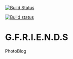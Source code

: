 [![Build Status](https://travis-ci.org/spg7484/G.F.R.I.E.N.D.S.svg?branch=master)](https://travis-ci.org/spg7484/G.F.R.I.E.N.D.S.svg?branch=master)

[![Build status](https://ci.appveyor.com/api/projects/status/uxxu657ia0s940w4?svg=true)](https://ci.appveyor.com/project/spg7484/g-f-r-i-e-n-d-s)

# G.F.R.I.E.N.D.S
PhotoBlog
